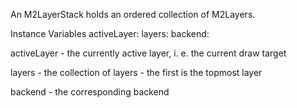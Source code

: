 An M2LayerStack holds an ordered collection of M2Layers.

Instance Variables
	activeLayer:		<M2Layer>
	layers:		<SequenceableCollection>
	backend:	<M2Backend>

activeLayer
	- the currently active layer, i. e. the current draw target

layers
	- the collection of layers
	- the first is the topmost layer

backend
	- the corresponding backend